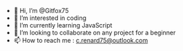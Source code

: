 - 👋 Hi, I’m @Gitfox75
- 👀 I’m interested in coding
- 🌱 I’m currently learning JavaScript
- 💞️ I’m looking to collaborate on any project for a beginner
- 📫 How to reach me : c.renard75@outlook.com

<!---
Gitfox75/Gitfox75 is a ✨ special ✨ repository because its `README.md` (this file) appears on your GitHub profile.
You can click the Preview link to take a look at your changes.
--->
